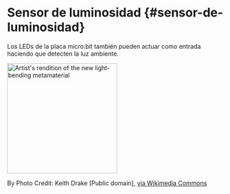 # Sensor de luminosidad {#sensor-de-luminosidad}

Los LEDs de la placa micro:bit también pueden actuar como entrada haciendo que detecten la luz ambiente. 

<a title="By Photo Credit: Keith Drake [Public domain], via Wikimedia Commons" href="https://commons.wikimedia.org/wiki/File:Artist%27s_rendition_of_the_new_light-bending_metamaterial.jpg"><img width="256" alt="Artist&#039;s rendition of the new light-bending metamaterial" src="https://upload.wikimedia.org/wikipedia/commons/thumb/c/c3/Artist%27s_rendition_of_the_new_light-bending_metamaterial.jpg/256px-Artist%27s_rendition_of_the_new_light-bending_metamaterial.jpg"></a>

By Photo Credit: Keith Drake [Public domain], <a href="https://commons.wikimedia.org/wiki/File:Artist%27s_rendition_of_the_new_light-bending_metamaterial.jpg">via Wikimedia Commons</a>

